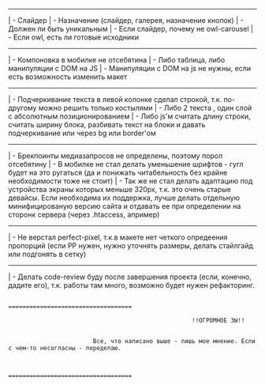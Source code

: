 ************************************************************************************

| - Слайдер
	| - Назначение (слайдер, галерея, назначение кнопок)
	| - Должен ли быть уникальным
	| - Если слайдер, почему не owl-carousel
		| - Если owl, есть ли готовые исходники

************************************************************************************

| - Компоновка в мобилке не отсебятина
	| - Либо таблица, либо манипуляции с DOM на JS
		| - Манипуляции с DOM на js не нужны, если есть возможность изменить макет

************************************************************************************

| - Подчеркивание текста в левой колонке сделал строкой, т.к. по-другому можно решить только костылями
	| - Либо 2 текста , один слой с абсолютным позиционированием
	| - Либо js'м считать длину строки, считать ширину блока, разбивать текст на блоки и давать подчеркивание или через bg или border'ом 

************************************************************************************

| - Брекпоинты медиазапросов не определены, поэтому порол отсебятину
	| - В мобилке не стал делать уменьшение шрифтов - гугл будет на это ругаться (да и понижать читабельность без крайне необходимости тоже не стоит)
	| - Так же не стал делать адаптацию под устройства экраны которых меньше 320px, т.к. это очень старые девайсы. Если необходима их поддержка, лучше делать отдельную минифицированую версию сайта и отдавать ее при определении на сторонк сервера (через .htaccess, апример)

************************************************************************************

| - Не верстал perfect-pixel, т.к.в макете нет четкого опредеения пропорций (если PP нужен, нужно уточнять размеры, делать стайлгайд или подгонять в сетку)

************************************************************************************

| - Делать code-review буду после завершения проекта (если, конечно, дадите его), т.к. работы там много, возможно будет нужен рефакторинг.

												===================================
												
														!!ОГРОМНОЕ ЗЫ!!


							Все, что написано выше - лишь мое мнение. Если с чем-то несогласны - переделаю.

							
												===================================